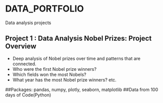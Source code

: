 # DATA_PORTFOLIO
Data analysis projects


## Project 1 : Data Analysis Nobel Prizes: Project Overview
* Deep analysis of Nobel prizes over time and patterns that are connected.
* Who were the first Nobel prize winners? 
* Which fields won the most Nobels? 
* What year has the most Nobel prize winners? etc.

##Packages: pandas, numpy, plotly, seaborn, matplotlib
##Data from 100 days of Code(Python)
